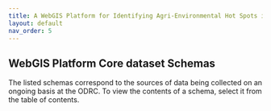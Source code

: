 ```yaml
---
title: A WebGIS Platform for Identifying Agri-Environmental Hot Spots in the Lake Erie Basin at a Field Scale
layout: default
nav_order: 5
---
```


## WebGIS Platform Core dataset Schemas

The listed schemas correspond to the sources of data being collected on an ongoing basis at the ODRC. To view the contents of a schema, select it from the table of contents.
